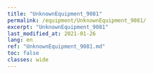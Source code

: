 ```yaml
---
title: "UnknownEquipment_9081"
permalink: /equipment/UnknownEquipment_9081/
excerpt: "UnknownEquipment_9081"
last_modified_at: 2021-01-26
lang: en
ref: "UnknownEquipment_9081.md"
toc: false
classes: wide
---
```


